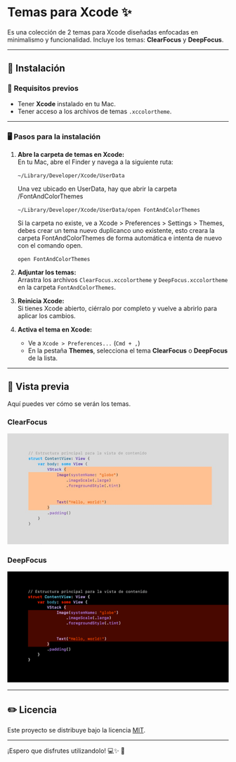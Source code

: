 # **Temas para Xcode** ✨

Es una colección de 2 temas para Xcode diseñadas enfocadas en minimalismo y funcionalidad. Incluye los temas: **ClearFocus** y **DeepFocus**.

---

## 📂 **Instalación**

### 🔧 **Requisitos previos**
- Tener **Xcode** instalado en tu Mac.
- Tener acceso a los archivos de temas `.xccolortheme`.

---

### 🖥️ **Pasos para la instalación**

1. **Abre la carpeta de temas en Xcode:**  
   En tu Mac, abre el Finder y navega a la siguiente ruta:  
   ```plaintext
   ~/Library/Developer/Xcode/UserData
   ```
    Una vez ubicado en UserData, hay que abrir la carpeta /FontAndColorThemes
       
    ```plaintext
   ~/Library/Developer/Xcode/UserData/open FontAndColorThemes
   ```

   Si la carpeta no existe, ve a Xcode > Preferences > Settings > Themes, debes crear un tema nuevo duplicanco uno existente, esto creara la carpeta FontAndColorThemes de forma automática e intenta de nuevo con el comando open.
   
    ```plaintext
   open FontAndColorThemes
   ```
   

2. **Adjuntar los temas:**  
   Arrastra los archivos `ClearFocus.xccolortheme` y `DeepFocus.xccolortheme` en la carpeta `FontAndColorThemes`.

3. **Reinicia Xcode:**  
   Si tienes Xcode abierto, ciérralo por completo y vuelve a abrirlo para aplicar los cambios.

4. **Activa el tema en Xcode:**  
   - Ve a `Xcode > Preferences...` (`Cmd + ,`)  
   - En la pestaña **Themes**, selecciona el tema **ClearFocus** o **DeepFocus** de la lista.


---

## 📸 **Vista previa**

Aquí puedes ver cómo se verán los temas.  

### **ClearFocus**
![Vista previa del tema ClearFocus](./assets/ClearFocus.png)  

### **DeepFocus**
![Vista previa del tema DeepFocus](./assets/DeepFocus.png)  


---

## ✏️ **Licencia**

Este proyecto se distribuye bajo la licencia [MIT](https://opensource.org/licenses/MIT).

---

¡Espero que disfrutes utilizandolo! 💻✨ 🚀  

